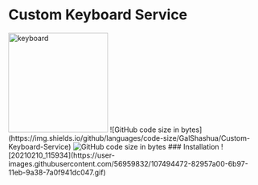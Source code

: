 # Custom Keyboard Service
<img width="198" alt="keyboard" src="https://user-images.githubusercontent.com/56959832/107496154-a3f76580-6b99-11eb-9cb0-2d9d382b44a3.png">
![GitHub code size in bytes](https://img.shields.io/github/languages/code-size/GalShashua/Custom-Keyboard-Service)

<img alt="GitHub code size in bytes" src="https://img.shields.io/github/languages/code-size/GalShashua/Custom-Keyboard-Service">
### Installation
![20210210_115934](https://user-images.githubusercontent.com/56959832/107494472-82957a00-6b97-11eb-9a38-7a0f941dc047.gif)
